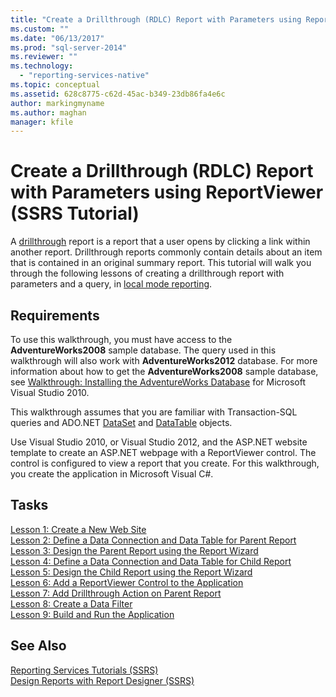 ```yaml
---
title: "Create a Drillthrough (RDLC) Report with Parameters using ReportViewer (SSRS Tutorial) | Microsoft Docs"
ms.custom: ""
ms.date: "06/13/2017"
ms.prod: "sql-server-2014"
ms.reviewer: ""
ms.technology: 
  - "reporting-services-native"
ms.topic: conceptual
ms.assetid: 628c8775-c62d-45ac-b349-23db86fa4e6c
author: markingmyname
ms.author: maghan
manager: kfile
---
```

# Create a Drillthrough (RDLC) Report with Parameters using ReportViewer (SSRS Tutorial)
  A [drillthrough](https://technet.microsoft.com/library/ff519554.aspx) report is a report that a user opens by clicking a link within another report. Drillthrough reports commonly contain details about an item that is contained in an original summary report. This tutorial will walk you through the following lessons of creating a drillthrough report with parameters and a query, in [local mode reporting](local-vs-connected-mode-report-viewer-reporting-services-sharepoint-mode.md).  
  
## Requirements  
 To use this walkthrough, you must have access to the **AdventureWorks2008** sample database. The query used in this walkthrough will also work with **AdventureWorks2012** database. For more information about how to get the **AdventureWorks2008** sample database, see [Walkthrough: Installing the AdventureWorks Database](https://msdn.microsoft.com/library/aa992075\(v=vs.100\).aspx) for Microsoft Visual Studio 2010.  
  
 This walkthrough assumes that you are familiar with Transaction-SQL queries and ADO.NET [DataSet](https://msdn.microsoft.com/library/system.data.dataset\(v=vs.100\).aspx) and [DataTable](https://msdn.microsoft.com/library/system.data.datatable\(v=vs.100\).aspx) objects.  
  
 Use Visual Studio 2010, or Visual Studio 2012, and the ASP.NET website template to create an ASP.NET webpage with a ReportViewer control. The control is configured to view a report that you create. For this walkthrough, you create the application in Microsoft Visual C#.  
  
## Tasks  
 [Lesson 1: Create a New Web Site](../reporting-services/lesson-1-create-a-new-web-site.md)   
 [Lesson 2: Define a Data Connection and Data Table for Parent Report](../reporting-services/lesson-2-define-a-data-connection-and-data-table-for-parent-report.md)   
 [Lesson 3: Design the Parent Report using the Report Wizard](../reporting-services/lesson-3-design-the-parent-report-using-the-report-wizard.md)   
 [Lesson 4: Define a Data Connection and Data Table for Child Report](../reporting-services/lesson-4-define-a-data-connection-and-data-table-for-child-report.md)   
 [Lesson 5: Design the Child Report using the Report Wizard](../reporting-services/lesson-5-design-the-child-report-using-the-report-wizard.md)   
 [Lesson 6: Add a ReportViewer Control to the Application](../reporting-services/lesson-6-add-a-reportviewer-control-to-the-application.md)   
 [Lesson 7: Add Drillthrough Action on Parent Report](../reporting-services/lesson-7-add-drillthrough-action-on-parent-report.md)   
 [Lesson 8: Create a Data Filter](../reporting-services/lesson-8-create-a-data-filter.md)   
 [Lesson 9: Build and Run the Application](../reporting-services/lesson-9-build-and-run-the-application.md)  
  
## See Also  
 [Reporting Services Tutorials &#40;SSRS&#41;](../reporting-services/reporting-services-tutorials-ssrs.md)   
 [Design Reports with Report Designer &#40;SSRS&#41;](tools/design-reporting-services-paginated-reports-with-report-designer-ssrs.md)  
  
  
